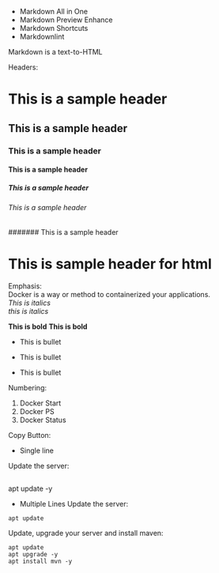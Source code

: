 - Markdown All in One 
- Markdown Preview Enhance 
- Markdown Shortcuts 
- Markdownlint 

Markdown is a text-to-HTML


Headers: 
# This is a sample header 
## This is a sample header 
### This is a sample header 
#### This is a sample header 
##### This is a sample header 
###### This is a sample header 
####### This is a sample header 

<h1>This is sample header for html</h1>

Emphasis: <br>
Docker is a way or method to containerized your applications. <br>
*This is italics* <br>
_this is italics_ <br>

**This is bold**
__This is bold__

- This is bullet 
+ This is bullet 
* This is bullet 

Numbering:
1. Docker Start 
2. Docker PS
3. Docker Status 

Copy Button: 
- Single line 

Update the server:
## 
  apt update -y 
  

- Multiple Lines 
Update the server:
```
apt update 
```

Update, upgrade your server and install maven:
```
apt update 
apt upgrade -y
apt install mvn -y
```